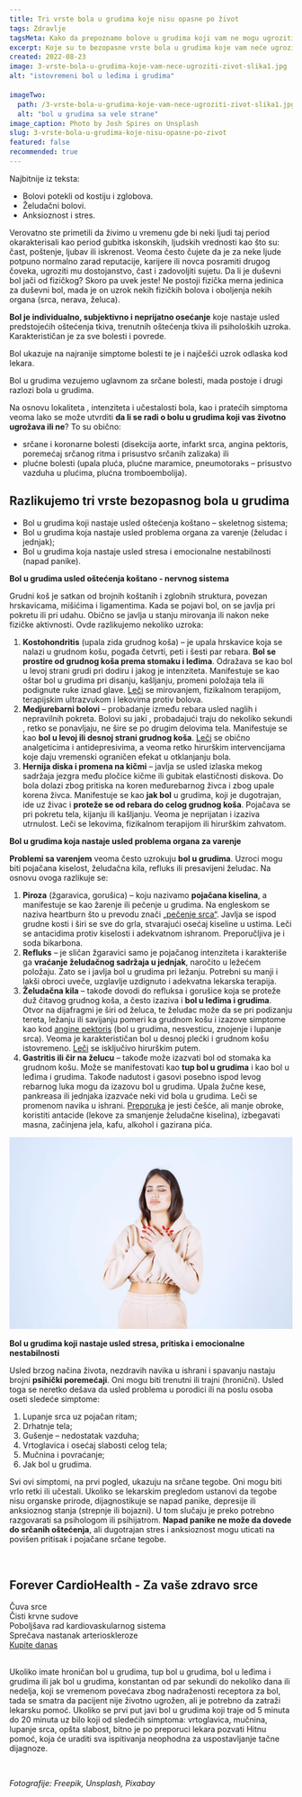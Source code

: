 ```yaml
---
title: Tri vrste bola u grudima koje nisu opasne po život
tags: Zdravlje
tagsMeta: Kako da prepoznamo bolove u grudima koji vam ne mogu ugroziti život. Koji su to simptomi i uzroci.
excerpt: Koje su to bezopasne vrste bola u grudima koje vam neće ugroziti život.
created: 2022-08-23
image: 3-vrste-bola-u-grudima-koje-vam-nece-ugroziti-zivot-slika1.jpg
alt: "istovremeni bol u leđima i grudima"

imageTwo:
  path: /3-vrste-bola-u-grudima-koje-vam-nece-ugroziti-zivot-slika1.jpg
  alt: "bol u grudima sa vele strane"
image_caption: Photo by Josh Spires on Unsplash
slug: 3-vrste-bola-u-grudima-koje-nisu-opasne-po-zivot
featured: false
recommended: true
---
```


<div class="text-component line-height-lg v-space-md">

<div class="tldr-box">
  <div class="tldr-box__content">
	<span class="text-base font-bold">Najbitnije iz teksta:</span>
    <ul class="list list--ul margin-top-sm margin-bottom-0">
      <li>Bolovi potekli od kostiju i zglobova.</li>
      <li>Želudačni bolovi.</li>
      <li>Anksioznost i stres.</li>
    </ul>
  </div>
</div>

Verovatno ste primetili da živimo u vremenu gde bi neki ljudi taj period okarakterisali kao period gubitka iskonskih, ljudskih vrednosti kao što su: čast, poštenje, ljubav ili iskrenost. Veoma često čujete da je za neke ljude potpuno normalno zarad reputacije, karijere ili novca posramiti drugog čoveka, ugroziti mu dostojanstvo, čast i zadovoljiti sujetu. Da li je duševni bol jači od fizičkog? Skoro pa uvek jeste! Ne postoji fizička merna jedinica za duševni bol, mada je on uzrok nekih fizičkih bolova i oboljenja nekih organa (srca, nerava, želuca).

**Bol je individualno, subjektivno i neprijatno osećanje** koje nastaje usled predstojećih oštećenja tkiva, trenutnih oštećenja tkiva ili psiholoških uzroka. Karakterističan je za sve bolesti i povrede.

Bol ukazuje na najranije simptome bolesti te je i najčešći uzrok odlaska kod lekara.

Bol u grudima vezujemo uglavnom za srčane bolesti, mada postoje i drugi razlozi bola u grudima.

Na osnovu lokaliteta , intenziteta i učestalosti bola, kao i pratećih simptoma veoma lako se može utvrditi **da li se radi o bolu u grudima koji vas životno ugrožava ili ne**? To su obično:

- srčane i koronarne bolesti (disekcija aorte, infarkt srca, angina pektoris, poremećaj srčanog ritma i prisustvo srčanih zalizaka) ili
- plućne bolesti (upala pluća, plućne maramice, pneumotoraks – prisustvo vazduha u plućima, plućna tromboembolija).

## Razlikujemo tri vrste bezopasnog bola u grudima

- Bol u grudima koji nastaje usled oštećenja koštano – skeletnog sistema;
- Bol u grudima koja nastaje usled problema organa za varenje (želudac i jednjak);
- Bol u grudima koja nastaje usled stresa i emocionalne nestabilnosti (napad panike).

**Bol u grudima usled oštećenja koštano - nervnog sistema**

Grudni koš je satkan od brojnih koštanih i zglobnih struktura, povezan hrskavicama, mišićima i ligamentima. Kada se pojavi bol, on se javlja pri pokretu ili pri udahu. Obično se javlja u stanju mirovanja ili nakon neke fizičke aktivnosti. Ovde razlikujemo nekoliko uzroka:

1. **Kostohondritis** (upala zida grudnog koša) – je upala hrskavice koja se nalazi u grudnom košu, pogađa četvrti, peti i šesti par rebara. **Bol se prostire od grudnog koša prema stomaku i leđima**. Odražava se kao bol u levoj strani grudi pri dodiru i jakog je intenziteta. Manifestuje se kao oštar bol u grudima pri disanju, kašljanju, promeni položaja tela ili podignute ruke iznad glave. [Leči](https://krenizdravo.dnevnik.hr/zdravlje/bolesti-zdravlje/kostohondritis-uzroci-simptomi-lijecenje-i-tietzeov-sindrom) se mirovanjem, fizikalnom terapijom, terapijskim ultrazvukom i lekovima protiv bolova.
2. **Medjurebarni bolovi** – probadanje između rebara usled naglih i nepravilnih pokreta. Bolovi su jaki , probadajući traju do nekoliko sekundi , retko se ponavljaju, ne šire se po drugim delovima tela. Manifestuje se kao **bol u levoj ili desnoj strani grudnog koša**. [Leči](https://bol.rs/medjurebarna-interkostalna-neuralgija/) se obično analgeticima i antidepresivima, a veoma retko hirurškim intervencijama koje daju vremenski ograničen efekat u otklanjanju bola.
3. **Hernija diska i promena na kičmi** – javlja se usled izlaska mekog sadržaja jezgra među pločice kičme ili gubitak elastičnosti diskova. Do bola dolazi zbog pritiska na koren međurebarnog živca i zbog upale korena živca. Manifestuje se kao **jak bol** u grudima, koji je dugotrajan, ide uz živac i **proteže se od rebara do celog grudnog koša**. Pojačava se pri pokretu tela, kijanju ili kašljanju. Veoma je neprijatan i izaziva utrnulost. Leči se lekovima, fizikalnom terapijom ili hirurškim zahvatom.

**Bol u grudima koja nastaje usled problema organa za varenje**

**Problemi sa varenjem** veoma često uzrokuju **bol u grudima**. Uzroci mogu biti pojačana kiselost, želudačna kila, refluks ili presavijeni želudac. Na osnovu ovoga razlikuje se:

1. **Piroza** (žgaravica, gorušica) – koju nazivamo **pojačana kiselina**, a manifestuje se kao žarenje ili pečenje u grudima. Na engleskom se naziva heartburn što u prevodu znači [„pečenje srca“](https://www.plivazdravlje.hr/aktualno/clanak/24337/Bol-u-prsima-bezazlen-simptom-ili-ozbiljan-znak-za-uzbunu.html). Javlja se ispod grudne kosti i širi se sve do grla, stvarajući osećaj kiseline u ustima. Leči se antacidima protiv kiselosti i adekvatnom ishranom. Preporučljiva je i soda bikarbona.
2. **Refluks** – je sličan žgaravici samo je pojačanog intenziteta i karakteriše ga **vraćanje želudačnog sadržaja u jednjak**, naročito u ležećem položaju. Zato se i javlja bol u grudima pri ležanju. Potrebni su manji i lakši obroci uveče, uzglavlje uzdignuto i adekvatna lekarska terapija.
3. **Želudačna kila** – takođe dovodi do refluksa i gorušice koja se proteže duž čitavog grudnog koša, a često izaziva i **bol u leđima i grudima**. Otvor na dijafragmi je širi od želuca, te želudac može da se pri podizanju tereta, ležanju ili savijanju pomeri ka grudnom košu i izazove simptome kao kod [angine pektoris](https://euromedic.rs/pregledi/specijalisticki-pregledi/kardiologija/kardiologija-angina-pektoris/) (bol u grudima, nesvesticu, znojenje i lupanje srca). Veoma je karakterističan bol u desnoj plećki i grudnom košu istovremeno. [Leči](https://euromedic.rs/pregledi/specijalisticki-pregledi/gastroenterologija/gastroenteroloska-hirurgija-kila-hernia/) se isključivo hirurškim putem.
4. **Gastritis ili čir na želucu** – takođe može izazvati bol od stomaka ka grudnom košu. Može se manifestovati kao **tup bol u grudima** i kao bol u leđima i grudima. Takođe nadutost i gasovi posebno ispod levog rebarnog luka mogu da izazovu bol u grudima. Upala žučne kese, pankreasa ili jednjaka izazvaće neki vid bola u grudima. Leči se promenom navika u ishrani. [Preporuka](https://poliklinikahuman.rs/gastritis-bolest-koja-se-ne-sme-ignorisati/) je jesti češće, ali manje obroke, koristiti antacide (lekove za smanjenje želudačne kiselina), izbegavati masna, začinjena jela, kafu, alkohol i gazirana pića.

![bol u jednjaku i grudima](./images/3-vrste-bola-u-grudima-koje-vam-nece-ugroziti-zivot-slika2.jpg)

**Bol u grudima koji nastaje usled stresa, pritiska i emocionalne nestabilnosti**

Usled brzog načina života, nezdravih navika u ishrani i spavanju nastaju brojni **psihički poremećaji**. Oni mogu biti trenutni ili trajni (hronični). Usled toga se neretko dešava da usled problema u porodici ili na poslu osoba oseti sledeće simptome:

1. Lupanje srca uz pojačan ritam;
2. Drhatnje tela;
3. Gušenje – nedostatak vazduha;
4. Vrtoglavica i osećaj slabosti celog tela;
5. Mučnina i povraćanje;
6. Jak bol u grudima.

Svi ovi simptomi, na prvi pogled, ukazuju na srčane tegobe. Oni mogu biti vrlo retki ili učestali. Ukoliko se lekarskim pregledom ustanovi da tegobe nisu organske prirode, dijagnostikuje se napad panike, depresije ili anksioznog stanja (strepnje ili bojazni). U tom slučaju je preko potrebno razgovarati sa psihologom ili psihijatrom. **Napad panike ne može da dovede do srčanih oštećenja**, ali dugotrajan stres i anksioznost mogu uticati na povišen pritisak i pojačane srčane tegobe.

<br>

<div class="text-component__block padding-y-md padding-x-md radius-lg margin-top-md bg-white">
	<div class="grid gap-sm">
		<div class="col-12@md">
			<g-image class="" src="~/assets/img/forever_cardiohealth.webp" alt="zdravo srce"></g-image>
		</div>
		<div class="col-12@md">
			<div class="flex flex-wrap gap-sm items-center">
				<div class="">
					<h2 class="text-lg">Forever CardioHealth - Za vaše zdravo srce</h2>
				</div>
        <div class="grid margin-bottom-lg gap-xxs">
					<div class="flex items-center text-sm">
						<g-image style="width: auto !important;" class="margin-left-important" src="~/assets/img/check.svg"></g-image>
							Čuva srce
					</div>
          <div class="flex items-center text-sm">
						<g-image style="width: auto !important;" class="margin-left-important" src="~/assets/img/check.svg"></g-image>
							Čisti krvne sudove
					</div>
          <div class="flex items-center text-sm">
						<g-image style="width: auto !important;" class="margin-left-important" src="~/assets/img/check.svg"></g-image>
							Poboljšava rad kardiovaskularnog sistema
					</div>
          <div class="flex items-center text-sm">
						<g-image style="width: auto !important;" class="margin-left-important" src="~/assets/img/check.svg"></g-image>
							Sprečava nastanak arterioskleroze
					</div>
				</div>
			</div>
			<div class="flex gap-md@sm gap-md flex-column flex-row@sm padding-top-lg justify-between@sm items-center">
				<a href="https://flpshop.rs/dodaci-ishrani/11643/forever-cardiohealth/360000954255/personal.html" class="kupiteCTA btn btn--primary flex-grow center-between@lg justify-center btn--md">
					Kupite danas
				</a>
				<g-image style="width: auto !important;" class="" src="~/assets/img/logo-futer.png"></g-image>
			</div>
		</div>
	</div>
</div>

<br>

Ukoliko imate hroničan bol u grudima, tup bol u grudima, bol u leđima i grudima ili jak bol u grudima, konstantan od par sekundi do nekoliko dana ili nedelja, koji se vremenom povećava zbog nadraženosti receptora za bol, tada se smatra da pacijent nije životno ugrožen, ali je potrebno da zatraži lekarsku pomoć. Ukoliko se prvi put javi bol u grudima koji traje od 5 minuta do 20 minuta uz bilo koji od sledećih simptoma: vrtoglavica, mučnina, lupanje srca, opšta slabost, bitno je po preporuci lekara pozvati Hitnu pomoć, koja će uraditi sva ispitivanja neophodna za uspostavljanje tačne dijagnoze.

<br>

_Fotografije: Freepik, Unsplash, Pixabay_

</div>
